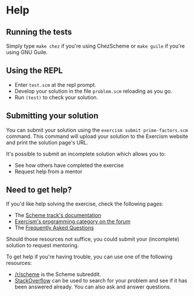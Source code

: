 # Help

## Running the tests

Simply type `make chez` if you're using ChezScheme or `make guile` if you're using GNU Guile.

## Using the REPL

- Enter `test.scm` at the repl prompt.
- Develop your solution in the file `problem.scm` reloading as you go.
- Run `(test)` to check your solution.

## Submitting your solution

You can submit your solution using the `exercism submit prime-factors.scm` command.
This command will upload your solution to the Exercism website and print the solution page's URL.

It's possible to submit an incomplete solution which allows you to:

- See how others have completed the exercise
- Request help from a mentor

## Need to get help?

If you'd like help solving the exercise, check the following pages:

- The [Scheme track's documentation](https://exercism.org/docs/tracks/scheme)
- [Exercism's programming category on the forum](https://forum.exercism.org/c/programming/5)
- The [Frequently Asked Questions](https://exercism.org/docs/using/faqs)

Should those resources not suffice, you could submit your (incomplete) solution to request mentoring.

To get help if you're having trouble, you can use one of the following resources:

- [/r/scheme](https://www.reddit.com/r/scheme) is the Scheme subreddit.
- [StackOverflow](http://stackoverflow.com/questions/tagged/scheme) can be used to search for your problem and see if it has been answered already. You can also ask and answer questions.